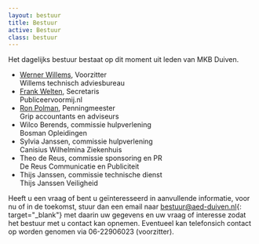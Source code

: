 ```yaml
---
layout: bestuur
title: Bestuur
active: Bestuur
class: bestuur
---
```

Het dagelijks bestuur bestaat op dit moment uit leden van MKB Duiven.

* [Werner Willems][1], Voorzitter<br/>Willems technisch adviesbureau
* [Frank Welten][2], Secretaris<br/>Publiceervoormij.nl
* [Ron Polman][3], Penningmeester<br/>Grip accountants en adviseurs
* Wilco Berends, commissie hulpverlening<br/>Bosman Opleidingen
* Sylvia Janssen, commissie hulpverlening<br/>Canisius Wilhelmina Ziekenhuis
* Theo de Reus, commissie sponsoring en PR<br/>De Reus Communicatie en Publiciteit
* Thijs Janssen, commissie technische dienst<br/>Thijs Janssen Veiligheid

Heeft u een vraag of bent u geïnteresseerd in aanvullende informatie, voor nu of in de toekomst, stuur dan een email naar [bestuur@aed-duiven.nl](mailto:bestuur@aed-duiven.nl){: target="_blank"} met daarin uw gegevens en uw vraag of interesse zodat het bestuur met u contact kan opnemen. Eventueel kan telefonsich contact op worden genomen via 06-22906023 (voorzitter). 

[1]: http://nl.linkedin.com/pub/werner-willems/13/462/939
[2]: http://nl.linkedin.com/in/frankwelten
[3]: http://nl.linkedin.com/pub/ron-polman/30/272/b93
